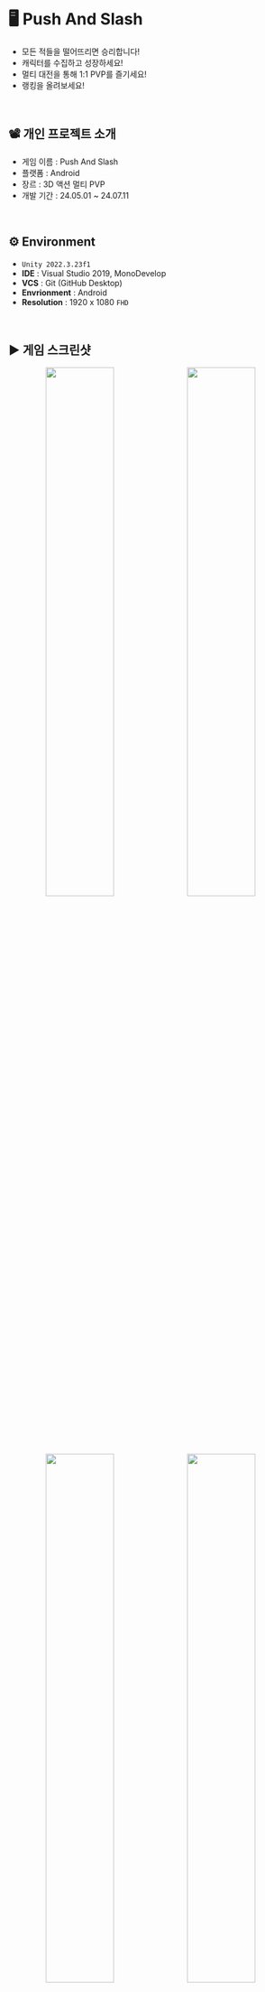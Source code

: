 # 🖥️ Push And Slash

+ 모든 적들을 떨어뜨리면 승리합니다!
+ 캐릭터를 수집하고 성장하세요!
+ 멀티 대전을 통해 1:1 PVP를 즐기세요!
+ 랭킹을 올려보세요!
<br/>

## 📽️ 개인 프로젝트 소개
 - 게임 이름 : Push And Slash
 - 플랫폼 : Android
 - 장르 : 3D 액션 멀티 PVP
 - 개발 기간 : 24.05.01 ~ 24.07.11
<br/>

## ⚙️ Environment

- `Unity 2022.3.23f1`
- **IDE** : Visual Studio 2019, MonoDevelop
- **VCS** : Git (GitHub Desktop)
- **Envrionment** : Android
- **Resolution** : 1920 x 1080 `FHD`
<br/>

## ▶️ 게임 스크린샷

<p align="center">
  <img src="https://github.com/user-attachments/assets/cf305438-8d78-436d-8180-afc30f376845" width="49%"/>
  <img src="https://github.com/user-attachments/assets/eb6542da-a840-4594-988c-dd1792e684da" width="49%"/>
</p>
<p align="center">
  <img src="https://github.com/user-attachments/assets/d3eeb740-4e88-46ba-a48f-c600d23cc59f" width="49%"/>
  <img src="https://github.com/user-attachments/assets/8d75448f-daf8-45fc-9500-5963af37a0d3" width="49%"/>
</p>
<p align="center">
  <img src="https://github.com/user-attachments/assets/a1cc2044-bc13-458e-adb6-9c3f677f8416" width="49%"/>
  <img src="https://github.com/user-attachments/assets/5aa4bb15-8753-419a-9858-bb4f1f961f55" width="49%"/>
</p>
<br/>

## 🔳 와이어 프레임
![image](https://github.com/user-attachments/assets/0099b12e-d1b4-4eeb-bbde-5fdb65517eed)


## 🧩 클라이언트 구조

### GameManager
![image](https://github.com/user-attachments/assets/38eb976c-8e82-4986-9e37-44602d08803a)

### Enemy
![image](https://github.com/user-attachments/assets/5a388a6d-9ddf-48c5-be22-65edad0331ef)


## ✏️ 구현 기능

### 1. 멀티 대전 입장
<img src="https://github.com/user-attachments/assets/ca915275-4091-425c-84de-1c4774e1dbed" width="50%"/>

#### 구현 이유
- PUN2 멀티 서버 연결
- PVP 시작 전, 대기방 구현

#### 구현 방법
- NetworkManager 생성 : 서버 접속, Room 생성 및 참가 관리
```C#
public void Connect()
{
    PhotonNetwork.ConnectUsingSettings();
}

public void JoinRandomOrCreateRoom()
{
    PhotonNetwork.JoinRandomOrCreateRoom(expectedMaxPlayers : 2, roomOptions : new RoomOptions() { MaxPlayers = 2 });
}

public override void OnJoinedRoom()
{
    Debug.Log("방참가완료");
    PhotonNetwork.Instantiate("PUN2/Room/RoomController", transform.position, Quaternion.identity);
}
``` 
​<br/>

- RoomController 생성 : OnPhotonSerializeView 함수를 통해, Room 데이터를 송수신
<img src="https://github.com/user-attachments/assets/4188147c-cc8d-45b1-a50b-b33c786f97c0" width="50%"/>
<br/>
<br/>

```C#
public void OnPhotonSerializeView(PhotonStream stream, PhotonMessageInfo info)
{
    if (stream.IsWriting)
    {
        stream.SendNext(GameManager.I.DataManager.PlayerData.KoreaTag);
        stream.SendNext(GameManager.I.DataManager.PlayerData.Level);
        stream.SendNext(GameManager.I.DataManager.PlayerData.CharacterRank.ToString());
        stream.SendNext(GameManager.I.DataManager.GameData.UserName);
        stream.SendNext(GameManager.I.DataManager.GameData.RankPoint);
        stream.SendNext(GameManager.I.DataManager.PlayerData.Star);
        stream.SendNext(GameManager.I.DataManager.PlayerData.Tag);
    }
    else
    {
        _roomEnemyCharacterName = (string)stream.ReceiveNext();
        _roomEnemyCharacterLevel = (int)stream.ReceiveNext();
        _roomEnemyCharacterRank = (string)stream.ReceiveNext();
        _roomEnemyUserName = (string)stream.ReceiveNext();
        _roomEnemyRankPoint = (int)stream.ReceiveNext();
        _roomEnemyCharacterStar = (int)stream.ReceiveNext();
        _roomEnemyCharacterKorTag = (string)stream.ReceiveNext();
    }
}
```
<br/>

### 2. PUN2 멀티 채팅 구현
<img src="https://github.com/user-attachments/assets/3c3123b6-2357-4c31-8c5c-70267dd60e79" width="50%"/>

#### 구현 이유
- 입력한 string 데이터를 송수신

#### 구현 방법
- RPC 함수를 통해, 모든 Player가 동시에 함수 실행
```C#
private void SendChat()
{
    if (_photonView.IsMine)
    {
        string chat = PhotonNetwork.NickName + " : " + _networkManager.ChatInputText.text;
        _photonView.RPC("ChatRPC", RpcTarget.All, chat);
        _networkManager.ChatInputText.text = "";
    }
}

[PunRPC]
public void ChatRPC(string str)
{
    bool isInput = false;

    for (int i = 0; i < _chatTexts.Length; i++)
    {
        if (_chatTexts[i].text == "")
        {
            isInput = true;
            _chatTexts[i].text = str;
            break;
        }
    }

    if (!isInput)
    {
        for (int i = 1; i < _chatTexts.Length; i++)
        {
            _chatTexts[i - 1].text = _chatTexts[i].text;
        }

        _chatTexts[_chatTexts.Length - 1].text = str;
    }
}
```
<br/>

### 3. PUN2 멀티 애니메이션 동기화
<img src="https://github.com/user-attachments/assets/6baf68b3-0a0b-416c-924b-703abcb2b105" width="50%"/>

#### 구현 이유
- 멀티 PVP에서 애니메이션을 동기화

#### 구현 방법
- PhotonAnimatorView 컴포넌트 추가
<img src="https://github.com/user-attachments/assets/05fb9546-1e0b-41c4-8435-0e27bb8e57a3" width="50%"/>
<br/>
<br/>

- PhotonView 컴포넌트 추가 및 Observed Components에 PhotonAnimatorView 추가
<img src="https://github.com/user-attachments/assets/caa1a31b-b577-4593-b510-28426f1ff30c" width="50%"/>
<br/>
<br/>

- Synchronize Parameters에서 Bool Parameter를 Continuous 설정
- Trigger Parameter의 경우, RPC 함수를 통해 동기화해야 하므로, Disabled로 설정
<img src="https://github.com/user-attachments/assets/fe0ac5fd-96f7-44a6-8ec1-49d043f0c73a" width="50%"/>
<br/>
<br/>

### 4. PUN2 멀티 전투 구현
<img src="https://github.com/user-attachments/assets/eea1b5b6-0044-4df5-b82e-da66317591f7" width="50%"/>

#### 구현 이유
- 멀티 대전의 전투 시스템 구현을 위해

#### 구현 방법
- Weapon Collider를 활성화하는 함수 작성
<img src="https://github.com/user-attachments/assets/30d10b39-db25-4103-8f9e-aacb0703196f" width="50%"/>
<br/>
<br/>

```C#
public void AttackColliderActive(float time)
{
	for (int i = 0; i < _weaponColliders.Length; i++)
	{
	    _weaponColliders[i].enabled = true;
	}
	
	StartCoroutine(COAttackColliderInactive(time));
}

private IEnumerator COAttackColliderInactive(float time)
{
	yield return new WaitForSeconds(time);
	
	for (int i = 0; i < _weaponColliders.Length; i++)
	{
	    _weaponColliders[i].enabled = false;
	}
}
```
<br/>

- Animation Events 등록
<img src="https://github.com/user-attachments/assets/04cffd69-7ba3-4f76-85e7-ee4d40f5b176" width="50%"/>
<br/>
<br/>

- OnPhotonSerializeView 함수를 통해, 능력치 데이터 송수신
```C#
public void OnPhotonSerializeView(PhotonStream stream, PhotonMessageInfo info)
{
    // 데이터 보내기 (isMine == true)
    if (stream.IsWriting)
    {
        stream.SendNext(GameManager.I.DataManager.PlayerData.Atk);
        stream.SendNext(GameManager.I.DataManager.PlayerData.SkillAtk);
        stream.SendNext(GameManager.I.DataManager.PlayerData.Def);
    }
    // 데이터 받기 (isMine == false)
    else
    {
        Atk = (float)stream.ReceiveNext();
        SkillAtk = (float)stream.ReceiveNext();
        Def = (float)stream.ReceiveNext();
    }
}
``` 
​<br/>

- RPC를 통해, 공격 애니메이션 실행
```C#
if (PhotonView.IsMine) PhotonView.RPC("PlayerAttackRPC", RpcTarget.AllViaServer);

[PunRPC]
public void PlayerAttackRPC()
{
    _anim.SetTrigger("Attack");
}
```
<br/>

- RPC를 통해, 넉백 구현
```C#
private void OnTriggerEnter(Collider other)
{
    if (other.gameObject.CompareTag("Player")
    {
	if (!_photonView.IsMine)
	{
	    _atk = _playerCharacter.Atk;
	    other.GetComponent<PlayerCharacter>().PhotonView.RPC("RPCPlayerNuckback", RpcTarget.AllViaServer, _playerCharacter.transform.position, _atk);
	}
    }
}

[PunRPC]
public void RPCPlayerNuckback(Vector3 attackPosition, float power)
{
    if (PhotonView.IsMine) PhotonView.RPC("PlayerHitRPC", RpcTarget.AllViaServer);
    Vector3 dir = (transform.position - attackPosition).normalized;

    if (PhotonView.IsMine) _rigidbody.velocity = new Vector3(dir.x, 0, dir.z) * (power - _playerData.Def);
    else _rigidbody.velocity = new Vector3(dir.x, 0, dir.z) * (power - Def);

    transform.LookAt(attackPosition);
}

[PunRPC]
public void PlayerHitRPC()
{
    _anim.SetTrigger("Hit");
}
```
<br/>

### 5. 랭킹 구현
<img src="https://github.com/user-attachments/assets/cfbc5009-0507-46f7-a827-3ff786e20206" width="50%"/>

#### 구현 이유
- 경쟁 심리를 이용해서 유저들이 더 게임을 플레이 하도록 하기 위해

#### 구현 방법
- 뒤끝 서버 설치 및 서버 접속
```C#
private void BackendSetup()
{
BackendReturnObject bro = Backend.Initialize(true);

if (bro.IsSuccess())
{
    Debug.Log("뒤끝 서버 연동 성공 : " + bro); // 성공일 경우 statusCode 204 Success
}
else
{
    Debug.LogError("뒤끝 서버 연동 실패 : " + bro); // 실패일 경우 statusCode 400대 에러 발생
}
}
```
<br/>

- 뒤끝 서버에서 비교할 데이터의 데이터 테이블 생성
<img src="https://github.com/user-attachments/assets/e9fc4d4c-2d22-4af5-bf05-ffef142f4600" width="50%"/>
<br/>
<br/>

```C#
// 데이터 테이블에 추가하는 함수
public void InsertData()
{
    Param param = GetUserDataParam();
    BackendReturnObject bro = Backend.GameData.Insert("USER_DATA", param);

    if (bro.IsSuccess())
    {
        Debug.Log("데이터 추가를 성공했습니다");
    }
    else
    {
        Debug.Log("데이터 추가를 실패했습니다");
    }
}

// Param : 데이터를 송수신할 때 사용하는 class
private Param GetUserDataParam()
{
    Param param = new Param();
    param.Add("RankPoint", GameManager.I.DataManager.GameData.RankPoint);
    return param;
}
```
<br/>

- 뒤끝 서버 랭킹 추가
<img src="https://github.com/user-attachments/assets/eca92b5d-5868-4f2e-ba13-717a0060c88d" width="50%"/>
<br/>
<br/>

- 랭킹 데이터 갱신
```C#
// 데이터 테이블에 추가하는 함수
private void UpdateMyRankData(int value)
{
	string rowInDate = string.Empty;

	// 랭킹 데이터를 업데이트하려면 게임 데이터에서 사용하는 데이터의 inDate 값 필요
	BackendReturnObject bro = Backend.GameData.GetMyData("USER_DATA", new Where());
	
	if (!bro.IsSuccess())
	{
	    Debug.LogError("랭킹 업데이트를 위한 데이터 조회 중 문제가 발생했습니다.");
	    return;
	}
	
	Debug.Log("랭킹 업데이트를 위한 데이터 조회에 성공했습니다.");
	
	if(bro.FlattenRows().Count > 0)
	{
	    rowInDate = bro.FlattenRows()[0]["inDate"].ToString();
	}
	else
	{
	    Debug.LogError("데이터가 존재하지 않습니다.");
	}
	
	Param param = new Param()
	{
	    {"RankPoint",  value}
	};
	
	// 해당 데이터테이블의 데이터를 갱신하고, 랭킹 데이터 정보 갱신
	bro = Backend.URank.User.UpdateUserScore(RANK_UUID, "USER_DATA", rowInDate, param);
	
	if(bro.IsSuccess())
	{
	    Debug.Log("랭킹 등록에 성공했습니다.");
	}
	else
	{
	    Debug.LogError("랭킹 등록에 실패했습니다.");
	}
}
```
<br/>

- 뒤끝 서버 Json 데이터를 파싱해서 나의 랭킹 불러오기
```C#
public void GetMyRank()
{
    // 내 랭킹 정보 불러오기
    BackendReturnObject bro = Backend.URank.User.GetMyRank(RANK_UUID);

    if(bro.IsSuccess())
    {
        try
        {
            JsonData rankDataJson = bro.FlattenRows();

            // 받아온 데이터의 개수가 0 -> 데이터가 없음
            if (rankDataJson.Count <= 0)
            {
                Debug.Log("나의 랭킹 데이터가 존재하지 않습니다.");
            }
            else
            {
                _rankPoint = int.Parse(rankDataJson[0]["score"].ToString());
                _rank = int.Parse(rankDataJson[0]["rank"].ToString());
                _userName = rankDataJson[0]["nickname"].ToString();
            }
        }
        // 나의 랭킹 정보 JSON 데이터 파싱에 실패했을 때
        catch (System.Exception e)
        {
            Debug.LogError(e);
        }
    }
    else
    {
        // 나의 랭킹 정보를 불러오는데 실패했을 때
    }
}
```
<br/>

- 뒤끝 서버 Json 데이터를 파싱해서 유저 랭킹 불러오기
```C#
private const int MAX_RANK_LIST = 10;

public void GetRankList()
{
    // 랭킹 테이블에 있는 유저의 offset ~ offset + limit 순위 랭킹 정보를 불러옴
    BackendReturnObject bro = Backend.URank.User.GetRankList(RANK_UUID, MAX_RANK_LIST, 0);

    if(bro.IsSuccess())
    {
        // JSON 데이터 파싱 성공
        try
        {
            Debug.Log("랭킹 조회에 성공했습니다.");
            JsonData rankDataJson = bro.FlattenRows();

            // 받아온 데이터의 개수가 0 -> 데이터가 없음
            if(rankDataJson.Count <= 0)
            {
                Debug.Log("랭킹 데이터가 존재하지 않습니다.");
            }
            else
            {
                int rankCount = rankDataJson.Count;

                // 받아온 rank 데이터의 숫자만큼 데이터 출력
                for (int i = 0; i < rankCount; i++)
                {
                    _rankPoint = int.Parse(rankDataJson[i]["score"].ToString());
                    _rank = int.Parse(rankDataJson[i]["rank"].ToString());
                    _userName = rankDataJson[i]["nickname"].ToString();
                }
                // rankCount가 Max값만큼 존재하지 않을 때, 나머지 랭킹
                for (int i = rankCount; i < MAX_RANK_LIST; i++)
                {
                    // 랭킹 데이터 비활성화
                }
            }
        }
        // JSON 데이터 파싱 실패
        catch (System.Exception e)
        {
            Debug.LogError(e);
        }
    }
    else
    {
        Debug.LogError("랭킹 조회에 실패했습니다.");
    }
}
```
<br/>

### 6. Admob 광고 구현
<img src="https://github.com/user-attachments/assets/cee62c9f-3df8-4753-bbd6-969521b3afab" width="50%"/> 

#### 구현 이유
- 유저들이 광고를 시청하면 Coin을 얻게하기 위해
- 유저들이 광고를 시청함으로써, 게임의 수익화를 실현하기 위해

#### 구현 방법
- Google Admob에서 보상형 광고와 배너 광고 생성
<img src="https://github.com/user-attachments/assets/b98f1d69-bf1b-4164-8eab-1878be77beb0" width="50%"/>
<br/>
<br/>

- Unity plugin을 설치 후, 프로젝트에 Import
- 테스트 ID와 광고 ID를 적용해서 스크립트 작성

```C#
public void Init()
{
	if (IsTestMode)
	{
	    // 테스트용 ID
	    _adRewardUnitId = "ca-app-pub-3940256099942544/5224354917";
	    _adBannerUnitId = "ca-app-pub-3940256099942544/6300978111";
	}
	else
	{
	    #if UNITY_ANDROID
	    // 광고 ID
	    _adRewardUnitId = "";
	    _adBannerUnitId = "";
	    #elif UNITY_IPHONE
	    // 테스트용 ID
	    _adRewardUnitId = "ca-app-pub-3940256099942544/1712485313";
	    _adBannerUnitId = "ca-app-pub-3940256099942544/2934735716";
	    #else
	    _adRewardUnitId = "unused";
	    _adBannerUnitId = "unused";
	    #endif
	}

	MobileAds.Initialize((InitializationStatus initStatus) => { });
}

//보상형 광고 로드, 사용 시 호출
public void LoadRewardedAd()
{
	if (_rewardedAd != null)
	{
	    _rewardedAd.Destroy();
	    _rewardedAd = null;
	}

	var adRequest = new AdRequest();

	RewardedAd.Load(_adUnitId, adRequest, (RewardedAd ad, LoadAdError error) =>
	{
		if (error != null || ad == null)
		{
		    Debug.LogError("Rewarded ad failed to load an ad " +
				   "with error : " + error);
		    return;
		}

		Debug.Log("Rewarded ad loaded with response : " + ad.GetResponseInfo());

		_rewardedAd = ad;
		RegisterEventHandlers(_rewardedAd);
		ShowRewardedAd();
	});
}

public void ShowRewardedAd()
{
	if (_rewardedAd != null && _rewardedAd.CanShowAd())
	{
	    _rewardedAd.Show((Reward reward) =>
	    {
		// 광고 보상 입력
	    });
	}
}

private void RegisterEventHandlers(RewardedAd ad)
{
	ad.OnAdPaid += (AdValue adValue) => { };
	ad.OnAdImpressionRecorded += () => { };
	ad.OnAdClicked += () => { };
	ad.OnAdFullScreenContentOpened += () => { };
	ad.OnAdFullScreenContentClosed += () => { }; // 광고 창을 닫을 때, 실행할 내용
	// 광고 불러오기를 실패했을 때
	ad.OnAdFullScreenContentFailed += (AdError error) =>
	{
	    LoadRewardedAd();
	};
}

//배너 광고 로드, 사용 시 호출
public void LoadBannerAd()
{
	if (_bannerView == null)
	{
	    CreateBannerView();
	}
	
	var adRequest = new AdRequest();
	_bannerView.LoadAd(adRequest);
}

//배너 광고 보여주기
private void CreateBannerView()
{
	if (_bannerView != null)
	{
	    DestroyAd();
	}
	
	_bannerView = new BannerView(_adBannerUnitId, AdSize.Banner, AdPosition.Top);
}

//배너 광고 제거
public void DestroyAd()
{
	if (_bannerView != null)
	{
	    _bannerView.Destroy();
	    _bannerView = null;
	}
}
```
<br/>

### 7. Enemy 상태 패턴 구현
<img src="https://github.com/user-attachments/assets/3b2e2a93-5a9b-42e1-9e36-638c8fd8ec4c" width="50%"/>

#### 구현 이유
- 다양한 상태를 가진 Enemy 움직임 구현
- 끊임없이 독립적으로 행동해야 함
- 유연한 상태 관리로 필요에 따라 상태를 추가하거나 수정이 가능해야 함

#### 구현 방법
- IState 인터페이스 : 구체적인 상태 클래스로 연결할 수 있도록 설정
```C#
public interface IEnemyState
{
    void Handle(EnemyController controller);
}
``` 
​
- Context 스크립트 : 클라이언트가 객체의 내부 상태를 변경할 수 있도록 요청하는 인터페이스를 정의
```C#
public void Transition()
{
    CurrentState.Handle(_enemyController);
}

public void Transition(IEnemyState state)
{
    CurrentState = state;
    CurrentState.Handle(_enemyController);
}
```
​
- EnemyController 스크립트 : 각 State 컴포넌트 연결, State 실행
```C#

// Start문과 동일하게 사용
private void Start()
{
	_enemyStateContext = new EnemyStateContext(this);
	_walkState = gameObject.AddComponent<EnemyWalkState>();
}

public void WalkStart()
{
	_enemyStateContext.Transition(_walkState);
}
```
<br/>
<br/>

- State 스크립트 : 각 State를 정의, State 변경 조건 설정
<img src="https://github.com/user-attachments/assets/b85edb66-b5ad-4c2b-b50e-de1237b26c55" width="50%"/>
<br/>
<br/>

```C#
// Start문과 동일하게 사용
public void Handle(EnemyController enemyController)
{
	if (!_enemyController)
	    _enemyController = enemyController;
	
	Debug.Log("Walk 상태 시작");
	StartCoroutine(COUpdate());
}

// Update문과 동일하게 사용
private IEnumerator COUpdate()
{
	while (true)
	{
	    _dir = (_enemyController.Target.transform.position - transform.position).normalized;
	    transform.position += _dir * _enemyController.Speed * Time.deltaTime;
	
	    if (_enemyController.CheckPlayer())
	    {
		_enemyController.AttackStart();
		_enemyController.EnemyAnimator.SetBool("Attack", true);
		break;
	    }
	
	    if (_enemyController.IsHit_attack || _enemyController.IsHit_skill)
	    {
		_enemyController.HitStart();
		_enemyController.EnemyAnimator.SetTrigger("Hit");
		break;
	    }
		
	    yield return null;
	}
}
```
<br/>

### 8. 비동기 방식 로딩 씬 구현
<img src="https://github.com/user-attachments/assets/a26ffcc9-fdc0-4628-ba8f-952d1d6d90ba" width="50%"/>  

#### 구현 이유
- 씬이 전환 될 때, 다음 씬에서 사용될 리소스들을 읽어와서 게임을 위한 준비 작업 필요
- 로딩 화면이 없다면 가만히 멈춘 화면이나 까만 화면만 보일 수 있음
- 씬이 전환 될 때, 지루한 대기 시간을 지루하지 않게 하기 위해

#### 구현 방법
- 씬을 불러오는 도중에 다른 작업이 가능 비동기 방식 씬 전환 구현
```C#
IEnumerator LoadScene()
{
    yield return null;
    AsyncOperation op = SceneManager.LoadSceneAsync(NextScene);
    op.allowSceneActivation = false;
    float timer = 0.0f;
    while (!op.isDone)
    {
        yield return null;
        timer += Time.deltaTime;
        if (op.progress < 0.9f)
        {
            _loadingBar.value = Mathf.Lerp(_loadingBar.value, op.progress, timer);
            if (_loadingBar.value >= op.progress)
            {
                timer = 0f;
            }
        }
        else
        {
            _loadingBar.value = Mathf.Lerp(_loadingBar.value, 1f, timer);
            if (_loadingBar.value == 1.0f)
            {
                op.allowSceneActivation = true;
                yield break;
            }
        }
    }
}
```

- 리소스 로딩이 끝나기 전에 씬 로딩 되는 것을 막기 위해 allowSceneActivation을 false로 설정
- allowSceneActivation을 false로 90% 로드 한 상태로 대기하고, true 변경 시, 남은 부분을 로드하고 씬 이동
<br/>

## 💥 트러블 슈팅

### 1. PVP 구현
#### 문제 상황
- 다른 클라이언트와 연동 가능한 서버가 필요

#### 해결 방안
##### Photon PUN2 사용
- 참고할 자료 및 내용이 많이 공유되어 있음
- 많은 개발자들이 대표적으로 가장 많이 사용
- 무료 버전으로도 비교적 많은 인원을 수용할 수 있음
- Shared 네트워크 구조 방식만 제공
##### Photon Fusion2 사용
- 많은 인원을 수용할 수 있음
- 직관적이고 간단하게 변수 동기화 가능
- 여러가지 네트워크 구조 방식 제공하고 네트워크 지연 보간 기능 제공
- 기능과 성능이 우수함
- 비교적 어려운 사용 방법
##### 서버 직접 개발
- 직접 게임 특성에 맞게 서버를 개발 가능
- 서버를 직접 개발하기에는 많은 시간과 노력이 필요
 
#### 의견 결정
##### Photon PUN2 사용
- 1:1 PVP 게임이므로, 많은 인원을 수용할 필요 없음
- 멀티 게임 개발 경험이 없기 때문에 많은 참고할 자료 및 내용이 필요
- 무료 버전으로도 충분히 기획한 게임 구현 가능
- 클라이언트 개발자로서 서버를 직접 개발할 필요성을 느끼지 못함
<br/>

### 2. PUN2 Transform 동기화
<img src="https://github.com/user-attachments/assets/f8dedc98-a67c-41a0-892b-8849f21cc587" width="50%"/>
<br/>
<br/>

#### PhotonTransformView 컴포넌트로 동기화
<img src="https://github.com/user-attachments/assets/ec1c8a19-9eda-4746-bbc6-4e96269e4043" width="50%"/>
<br/>
<br/>

- 간단하고 직관적으로 Position, Rotation 동기화 가능
- 끊김 현상, 딜레이가 심하게 발생
- 점프 시, Position Y 값을 제대로 동기화하지 못함
- 유니티 3D의 빠른 움직임을 동기화 할때는 적합하지 않음

#### OnPhotonSerializeView 함수를 통해 Transform 데이터 실시간 송수신으로 개선
- 실시간으로 전달된 데이터를 통해 각각 클라이언트에서 직접 움직임을 실행
```C#
public void OnPhotonSerializeView(PhotonStream stream, PhotonMessageInfo info)
{
    // 데이터 보내기 (isMine == true)
    if (stream.IsWriting)
    {
        stream.SendNext(transform.position);
        stream.SendNext(transform.rotation);
    }
    // 데이터 받기 (isMine == false)
    else
    {
        _playerPosition = (Vector3)stream.ReceiveNext();
        _playerRotation = (Quaternion)stream.ReceiveNext();
    }
}
```
<br/>

- OnPhotonSerializeView 호출 빈도를 직접 설정
```C#
private void Awake()
{
    PhotonNetwork.SendRate = 60;
}
```
<br/>

#### 결과
<img src="https://github.com/user-attachments/assets/c0625e71-1016-48cc-8893-512b0c9db764" width="50%"/>
<br/>
<br/>

- 끊김 현상, 딜레이 개선
- 점프 시, Position Y 값을 제대로 동기화하지 못하는 현상 해결
<br/>

### 3. 랭킹 구현을 위한 서버 선택
<img src="https://github.com/user-attachments/assets/cd2b2bc5-b430-4ebd-8731-a8660d90513c" width="50%"/>
<br/>
<br/>

#### 문제 상황
- 랭킹 시스템에 사용할 서버 필요

#### 해결 방안
##### 뒤끝 서버 사용
- 이미 랭킹 시스템이 구현되어 있음
- 참고 가능한 자료, 정보가 비교적 많음
- 일정 사용량 초과 시, 발생하는 사용료가 타 서버에 비해서 비쌈
##### Firebase 서버 사용
- 매우 저렴한 비용
- 빠른 속도
- 직관적인 코드로 쉽게 사용 가능
##### 서버 직접 개발
- 직접 게임 특성에 맞게 서버를 개발 가능
- 서버를 직접 개발하기에는 많은 시간과 노력이 필요
 
#### 의견 결정
##### 뒤끝 서버 사용
- 이미 데이터를 비교해서 순위를 결정하는 랭킹 시스템이 구현되어 있기 때문에 사용 방법만 익히면 됨
- 멀티 구현이 미숙하기 때문에 참고 가능한 자료, 정보가 많은 뒤끝 서버로 구현하는 것이 좋다고 판단
- 랭킹 시스템만 구현하고 사용하는 유저가 적기 때문에 무료 버전의 사용량으로도 충분하다고 판단
<br/>

### 4. List 데이터 수정 시, 원본 데이터도 수정
#### 문제 상황
```C#
public class CharacterData
{
    public string Tag;
    public bool IsEquip;
    public int Level;
    public float Speed;
    public float Atk;
    public float Def;
}

public List<CharacterData> CharacterInventory;
public CharacterData[] CharacterDatas;

if (!CharacterIsGet(_data)) 
{
	GameManager.I.DataManager.DataWrapper.CharacterInventory.Add(_data);
}
```
<br/>

- CharacterData의 초기 데이터를 CharacterDatas 배열에서 관리
- 캐릭터를 얻게 되면 해당 CharacterData를 CharacterInventory List에 추가
- CharacterInventory List의 데이터가 수정되면, CharacterDatas 배열의 데이터도 함께 변경됨
- CharacterData가 class이기 때문에 Heap 영역에 할당되고, 참조 형식이기 때문에 원본 데이터도 함께 변경

#### 해결 방안
##### struct 사용
- struct는 stack 영역에 할당되고, 값 형식이기 때문에 근본적인 해결 가능
- 현재 구현한 데이터 저장 방식이 class 형식만 저장 가능하기 때문에 데이터 저장 방식 변경 필요
##### 별도의 인벤토리 List를 사용하지 않기
- List를 사용하지 않고 각각 데이터마다 IsGet이라는 bool 값을 설정
- 매번 CharacterDatas 배열 전체를 순회하여 캐릭터를 가지고 있는지 판단하기 때문에 비효율적이라고 판단
##### class를 참조하지 않고 값 형식 복사
- class를 값 형식으로 복사하는 깊은 복사 구현
- 객체의 내부까지 모두 복사하는 복잡한 깊은 복사를 굳이 구현하는 것은 비효율적이라고 판단
##### class에 수정하지 않을 원본 값을 추가
- class에 별도의 원본 데이터를 추가
 
#### 의견 결정
##### class에 수정하지 않을 원본 값을 추가
- 변경하지 않을 별도의 원본 데이터를 추가
- 근본적인 해결 방법은 아니지만, 가장 합리적인 해결 방법이라고 판단
```C#
public class CharacterData
{
    public string Tag;
    public bool IsEquip;
    public int Level;
    public float Speed;
    public float Atk;
    public float Def;
    public float OriginSpeed;
    public float OriginAtk;
    public float OriginDef;
}
```
<br/>

### 5. Enemy 구현
<img src="https://github.com/user-attachments/assets/6a1b9b91-f1d2-46c2-b2b7-12ef1f311f80" width="50%"/>
<br/>
<br/>

#### 문제 상황
- 적의 독립적인 움직임을 구현하기 위한 방법이 필요

#### 해결 방안
##### 조건문과 스위치문 사용
- 간단하고 직관적으로 구현 가능
- 행동이 많다면 코드가 복잡해짐
##### 상태 패턴
- 새로운 상태 추가가 쉬움
- 확장성이 용이
  
#### 의견 결정
##### 상태 패턴으로 구현
- 특정 조건에 따라 각각 다른 행동을 할 수 있음
- 특정 행동을 추가해도 유지 관리가 용이
<br/>

### 6. Enemy의 Player 인식 방법
<img src="https://github.com/user-attachments/assets/ed55961a-99b7-4192-a008-ba255791fff5" width="50%"/>
<br/>
<br/>

#### 문제 상황
- 적의 Walk State에서 Attack State로 전환하기 위한 Player 인식 방법이 필요

#### 해결 방안
##### Physics.Raycast 사용
- 적의 정면으로 Ray를 쏴서 Player 인식 가능
- 직관적이고 간단한 방법
- 원거리 적의 경우 Ray의 길이만 길게 하면 됨
```C#
public bool CheckPlayer()
{
    Debug.DrawRay(transform.position + new Vector3(0, 0.7f, 0), transform.forward, Color.green, 1.5f);

    if (Physics.Raycast(transform.position + new Vector3(0, 0.7f, 0), transform.forward, out hit, 1.5f))
    { 
        if (hit.transform.CompareTag("Player"))
        {
            return true;
        }
    }

    return false;
}
```
<br/>

##### Player와의 거리로 판별
- 정확한 거리로 판별 가능
- magnitude 함수로 매 프레임 Player와 거리를 판별해야 함
```C#
Distance = (Target.transform.position - transform.position).magnitude;
```
<br/>

##### Collider로 판별
- 범위를 나타내는 추가 Collider 생성
<br/>
  
#### 의견 결정
##### Physics.Raycast 사용
- 가장 일반적인 방법으로 쉽게 사용 가능
- magnitude 함수를 매 프레임 실행하면 성능 저하의 원인이 됨
- Collider를 생성하면 Player의 공격에 Enemy가 인식되기 때문에 추가 설정이 필요
<br/>

## 📋 프로젝트 회고
### 잘한 점
 - 초기 기획과 크게 벗어나지 않게 게임 개발 성공
 - 초기 기획대로 멀티 PVP 구현 완료
 - 최대한 유료 에셋을 사용하여 게임 퀄리티 상승
 - 서버를 이용해서 랭킹을 구현하여 유저들의 흥미를 높임
 - 실제 런칭중인 모바일 게임과 유사한 퀄리티로 제작
 - Admob 배너 광고 적용 완료
<br/>

### 한계
- iOS 빌드에 대한 공부가 더 필요
- 목표 기간에 맞추지 못함
- PVP의 특성 상, 상대 유저와 동시에 접속하지 않으면 PVP를 즐길 수 없음
- 출시 후, 홍보 및 광고의 한계
- 목표 기간에 맞추지 못함
- 최적화를 제대로하지 못함
- PVP 플레이 시, 약간의 끊김과 딜레이 발생
<br/>

### 소감
이번 프로젝트에서는 두가지의 목표가 있었습니다. 첫번째는 멀티 게임 구현이고, 두번째는 유료 에셋을 사용하여 게임 퀄리티를 상승시키는 것입니다. 결과적으로 두가지 모두 성공적으로 시도하였습니다. 서버를 직접 개발할 수 없기 때문에 포톤 PUN2 서버와 뒤끝 서버를 사용해서 PVP와 랭킹 시스템을 구현했습니다. 그리고 캐릭터, UI, 데이터 저장 등 많은 개발자들이 사용하는 유료 에셋을 사용해서 게임 퀄리티를 최대한 높일 수 있었습니다. 완성 프로젝트를 직접 플레이 해 보니, 실제 런칭중인 모바일 게임을 플레이하는 느낌과 유사했습니다. 실제로 주변 지인들의 플레이 평도 이전 프로젝트에 비해 많이 좋아졌습니다. 처음 시도하는 멀티 서버에 대해서 공부를 하면서 프로젝트를 진행하다 보니, 예상 시간보다 많이 소요했습니다. 하지만 구현한 내용은 블로그에 잘 정리했기 때문에, 비슷한 기능을 구현할 때, 시간을 많이 절약할 수 있을 것 같습니다. 진행했던 프로젝트 중, 가장 실제 모바일 게임과 유사하게 개발한 정말 의미있는 프로젝트라고 생각합니다. 그리고 이전 프로젝트보다 앱 다운로드 수와 수익은 확실히 늘었지만, 역시나 개인의 홍보의 한계를 느낀 프로젝트였습니다.
  
